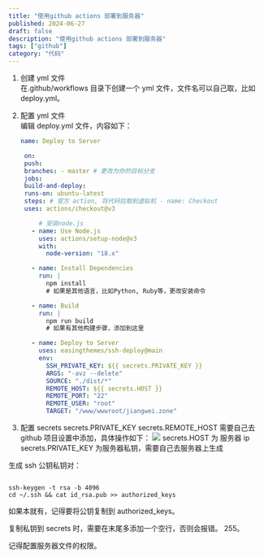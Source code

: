 ```yaml
---
title: "使用github actions 部署到服务器"
published: 2024-06-27
draft: false
description: "使用github actions 部署到服务器"
tags: ["github"]
category: "代码"
---
```


1. 创建 yml 文件  
   在.github/workflows 目录下创建一个 yml 文件，文件名可以自己取，比如 deploy.yml。

2. 配置 yml 文件  
    编辑 deploy.yml 文件，内容如下：

   ```yaml
   name: Deploy to Server

    on:
    push:
    branches: - master # 更改为你的目标分支
    jobs:
    build-and-deploy:
    runs-on: ubuntu-latest
    steps: # 官方 action, 将代码拉取到虚拟机 - name: Checkout
    uses: actions/checkout@v3

        # 安装node.js
      - name: Use Node.js
        uses: actions/setup-node@v3
        with:
          node-version: "18.x"

      - name: Install Dependencies
        run: |
          npm install
          # 如果是其他语言，比如Python, Ruby等，更改安装命令

      - name: Build
        run: |
          npm run build
          # 如果有其他构建步骤，添加到这里

      - name: Deploy to Server
        uses: easingthemes/ssh-deploy@main
        env:
          SSH_PRIVATE_KEY: ${{ secrets.PRIVATE_KEY }}
          ARGS: "-avz --delete"
          SOURCE: "./dist/*"
          REMOTE_HOST: ${{ secrets.HOST }}
          REMOTE_PORT: "22"
          REMOTE_USER: "root"
          TARGET: "/www/wwwroot/jiangwei.zone"
   ```

3. 配置 secrets
   secrets.PRIVATE_KEY secrets.REMOTE_HOST 需要自己去 github 项目设置中添加，具体操作如下：
   ![](https://cdn.jiangwei.zone/blog/20240627154508.png)
   secrets.HOST 为 服务器 ip
   secrets.PRIVATE_KEY 为服务器私钥，需要自己去服务器上生成

生成 ssh 公钥私钥对：

```shell

ssh-keygen -t rsa -b 4096
cd ~/.ssh && cat id_rsa.pub >> authorized_keys

```

如果本就有，记得要将公钥复制到 authorized_keys。

复制私钥到 secrets 时，需要在末尾多添加一个空行，否则会报错。 255。

记得配置服务器文件的权限。

